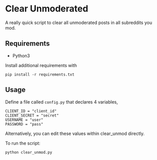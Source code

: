 # Clear Unmoderated

A really quick script to clear all unmoderated posts in all subreddits you mod.

## Requirements

* Python3

Install additional requirements with

```pip install -r requirements.txt```


## Usage

Define a file called `config.py` that declares 4 variables,

```
CLIENT_ID = "client_id"
CLIENT_SECRET = "secret"
USERNAME = "user"
PASSWORD = "pass"
```

Alternatively, you can edit these values within clear_unmod directly.

To run the script:

`python clear_unmod.py`